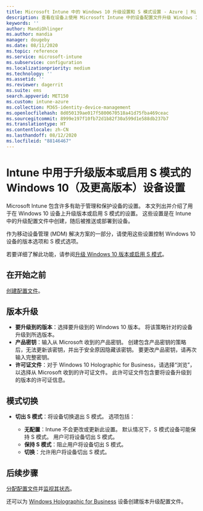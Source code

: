 ```yaml
---
title: Microsoft Intune 中的 Windows 10 升级设置和 S 模式设置 - Azure | Microsoft Docs
description: 查看在设备上使用 Microsoft Intune 中的设备配置文件升级 Windows 10 版本或启用 S 模式时所有设置及其用途的列表。
keywords: ''
author: MandiOhlinger
ms.author: mandia
manager: dougeby
ms.date: 08/11/2020
ms.topic: reference
ms.service: microsoft-intune
ms.subservice: configuration
ms.localizationpriority: medium
ms.technology: ''
ms.assetid: ''
ms.reviewer: dagerrit
ms.suite: ems
search.appverid: MET150
ms.custom: intune-azure
ms.collection: M365-identity-device-management
ms.openlocfilehash: 8d050139ae017f5800670518a41d75fba469ceac
ms.sourcegitcommit: 8999e197f10fb72d1b82f30a599d1e588db237b7
ms.translationtype: HT
ms.contentlocale: zh-CN
ms.lasthandoff: 08/12/2020
ms.locfileid: "88146467"
---
```

# <a name="windows-10-and-newer-device-settings-to-upgrade-editions-or-enable-s-mode-in-intune"></a>Intune 中用于升级版本或启用 S 模式的 Windows 10（及更高版本）设备设置

Microsoft Intune 包含许多有助于管理和保护设备的设置。 本文列出并介绍了用于在 Windows 10 设备上升级版本或启用 S 模式的设置。 这些设置是在 Intune 中的升级配置文件中创建，随后被推送或部署到设备。

作为移动设备管理 (MDM) 解决方案的一部分，请使用这些设置控制 Windows 10 设备的版本选项和 S 模式选项。

若要详细了解此功能，请参阅[升级 Windows 10 版本或启用 S 模式](edition-upgrade-configure-windows-10.md)。

## <a name="before-you-begin"></a>在开始之前

[创建配置文件](edition-upgrade-configure-windows-10.md#create-the-profile)。

## <a name="edition-upgrade"></a>版本升级

- **要升级到的版本**：选择要升级到的 Windows 10 版本。 将该策略针对的设备升级到所选版本。
- **产品密钥**：输入从 Microsoft 收到的产品密钥。 创建包含产品密钥的策略后，无法更新该密钥，并出于安全原因隐藏该密钥。 要更改产品密钥，请再次输入完整密钥。
- **许可证文件**：对于 Windows 10 Holographic for Business，请选择“浏览”，以选择从 Microsoft 收到的许可证文件。 此许可证文件包含要将设备升级到的版本的许可证信息。

## <a name="mode-switch"></a>模式切换

- **切出 S 模式**：将设备切换退出 S 模式。 选项包括：

  - **无配置**：Intune 不会更改或更新此设置。 默认情况下，S 模式设备可能保持 S 模式。 用户可将设备切出 S 模式。
  - **保持 S 模式**：阻止用户将设备切出 S 模式。
  - **切换**：允许用户将设备切出 S 模式。

## <a name="next-steps"></a>后续步骤

[分配配置文件](device-profile-assign.md)并[监视其状态](device-profile-monitor.md)。

还可以为 [Windows Holographic for Business](holographic-upgrade.md) 设备创建版本升级配置文件。
